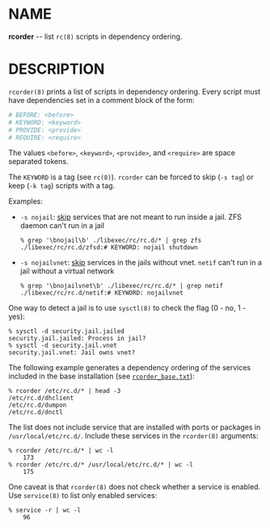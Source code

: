 # NAME

**rcorder** -- list `rc(8)` scripts in dependency ordering.


# DESCRIPTION

`rcorder(8)` prints a list of scripts in dependency ordering. Every script
must have dependencies set in a comment block of the form:

```sh
# BEFORE: <before>
# KEYWORD: <keyword>
# PROVIDE: <provide>
# REQUIRE: <require>
```

The values `<before>`, `<keyword>`, `<provide>`, and `<require>` are space
separated tokens.

The `KEYWORD` is a tag (see `rc(8)`). `rcorder` can be forced to skip (`-s tag`)
or keep (`-k tag`) scripts with a tag.

Examples:

  * `-s nojail`: [skip](https://github.com/freebsd/freebsd-src/blob/9bfb1405332c6c847dd29e4db4dd3afb56662021/libexec/rc/rc#L87)
    services that are not meant to run inside a jail. ZFS daemon can't run in
    a jail  
    ```console
    % grep '\bnojail\b' ./libexec/rc/rc.d/* | grep zfs
    ./libexec/rc/rc.d/zfsd:# KEYWORD: nojail shutdown
    ```

  * `-s nojailvnet`: [skip](https://github.com/freebsd/freebsd-src/blob/9bfb1405332c6c847dd29e4db4dd3afb56662021/libexec/rc/rc#L89)
    services in the jails without vnet. `netif` can't run in a jail without a
    virtual network  
    ```console
    % grep '\bnojailvnet\b' ./libexec/rc/rc.d/* | grep netif
    ./libexec/rc/rc.d/netif:# KEYWORD: nojailvnet
    ```

One way to detect a jail is to use `sysctl(8)` to check the flag (0 - no,
1 - yes):

```console
% sysctl -d security.jail.jailed
security.jail.jailed: Process in jail?
% sysctl -d security.jail.vnet
security.jail.vnet: Jail owns vnet?
```

The following example generates a dependency ordering of the services included
in the base installation (see [`rcorder_base.txt`](./rcorder_base.txt)):

```console
% rcorder /etc/rc.d/* | head -3
/etc/rc.d/dhclient
/etc/rc.d/dumpon
/etc/rc.d/dnctl
```

The list does not include service that are installed with ports or packages in
`/usr/local/etc/rc.d/`. Include these services in the `rcorder(8)` arguments:

```console
% rcorder /etc/rc.d/* | wc -l
    173
% rcorder /etc/rc.d/* /usr/local/etc/rc.d/* | wc -l
    175
```

One caveat is that `rcorder(8)` does not check whether a service is enabled.
Use `service(8)` to list only enabled services:

```console
% service -r | wc -l
    96
```
